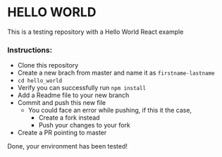 # HELLO WORLD

This is a testing repository with a Hello World React example
  
### Instructions:
 - Clone this repository
 - Create a new brach from master and name it as `firstname-lastname`
 - `cd hello_world`
 - Verify you can successfully run `npm install`
 - Add a Readme file to your new branch
 - Commit and push this new file
    - You could face an error while pushing, if this it the case,
      - Create a fork instead
      - Push your changes to your fork
 - Create a PR pointing to master

 Done, your environment has been tested!
